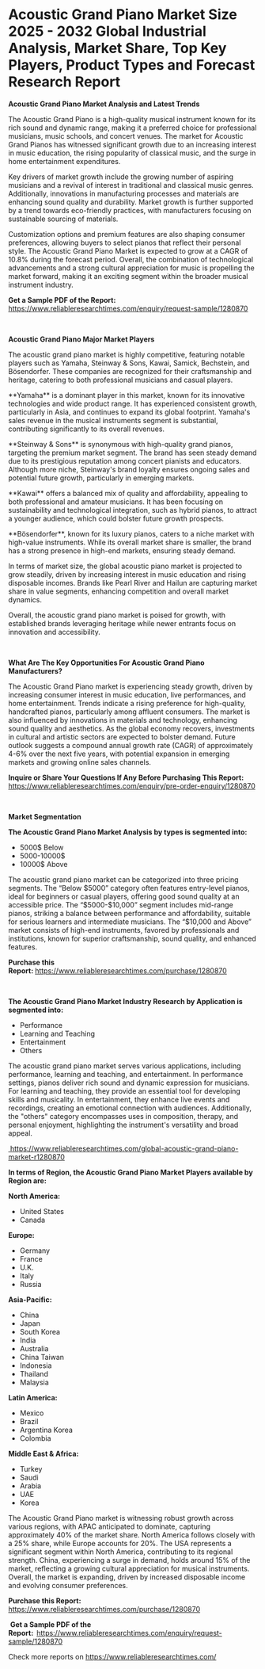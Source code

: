 <p><h1>Acoustic Grand Piano Market Size 2025 - 2032 Global Industrial Analysis, Market Share, Top Key Players, Product Types and Forecast Research Report</h1></p><p><strong>Acoustic Grand Piano Market Analysis and Latest Trends</strong></p>
<p><p>The Acoustic Grand Piano is a high-quality musical instrument known for its rich sound and dynamic range, making it a preferred choice for professional musicians, music schools, and concert venues. The market for Acoustic Grand Pianos has witnessed significant growth due to an increasing interest in music education, the rising popularity of classical music, and the surge in home entertainment expenditures.</p><p>Key drivers of market growth include the growing number of aspiring musicians and a revival of interest in traditional and classical music genres. Additionally, innovations in manufacturing processes and materials are enhancing sound quality and durability. Market growth is further supported by a trend towards eco-friendly practices, with manufacturers focusing on sustainable sourcing of materials.</p><p>Customization options and premium features are also shaping consumer preferences, allowing buyers to select pianos that reflect their personal style. The Acoustic Grand Piano Market is expected to grow at a CAGR of 10.8% during the forecast period. Overall, the combination of technological advancements and a strong cultural appreciation for music is propelling the market forward, making it an exciting segment within the broader musical instrument industry.</p></p>
<p><strong>Get a Sample PDF of the Report:&nbsp;</strong> <a href="https://www.reliableresearchtimes.com/enquiry/request-sample/1280870?utm_campaign=3223&utm_medium=2&utm_source=Github&utm_content=ia&utm_term=24032025&utm_id=acoustic-grand-piano">https://www.reliableresearchtimes.com/enquiry/request-sample/1280870</a></p>
<p>&nbsp;</p>
<p><strong>Acoustic Grand Piano Major Market Players</strong></p>
<p><p>The acoustic grand piano market is highly competitive, featuring notable players such as Yamaha, Steinway & Sons, Kawai, Samick, Bechstein, and Bösendorfer. These companies are recognized for their craftsmanship and heritage, catering to both professional musicians and casual players.</p><p>**Yamaha** is a dominant player in this market, known for its innovative technologies and wide product range. It has experienced consistent growth, particularly in Asia, and continues to expand its global footprint. Yamaha's sales revenue in the musical instruments segment is substantial, contributing significantly to its overall revenues.</p><p>**Steinway & Sons** is synonymous with high-quality grand pianos, targeting the premium market segment. The brand has seen steady demand due to its prestigious reputation among concert pianists and educators. Although more niche, Steinway's brand loyalty ensures ongoing sales and potential future growth, particularly in emerging markets.</p><p>**Kawai** offers a balanced mix of quality and affordability, appealing to both professional and amateur musicians. It has been focusing on sustainability and technological integration, such as hybrid pianos, to attract a younger audience, which could bolster future growth prospects.</p><p>**Bösendorfer**, known for its luxury pianos, caters to a niche market with high-value instruments. While its overall market share is smaller, the brand has a strong presence in high-end markets, ensuring steady demand.</p><p>In terms of market size, the global acoustic piano market is projected to grow steadily, driven by increasing interest in music education and rising disposable incomes. Brands like Pearl River and Hailun are capturing market share in value segments, enhancing competition and overall market dynamics.</p><p>Overall, the acoustic grand piano market is poised for growth, with established brands leveraging heritage while newer entrants focus on innovation and accessibility.</p></p>
<p>&nbsp;</p>
<p><strong>What Are The Key Opportunities For Acoustic Grand Piano Manufacturers?</strong></p>
<p><p>The Acoustic Grand Piano market is experiencing steady growth, driven by increasing consumer interest in music education, live performances, and home entertainment. Trends indicate a rising preference for high-quality, handcrafted pianos, particularly among affluent consumers. The market is also influenced by innovations in materials and technology, enhancing sound quality and aesthetics. As the global economy recovers, investments in cultural and artistic sectors are expected to bolster demand. Future outlook suggests a compound annual growth rate (CAGR) of approximately 4-6% over the next five years, with potential expansion in emerging markets and growing online sales channels.</p></p>
<p><strong>Inquire or Share Your Questions If Any Before Purchasing This Report:</strong> <a href="https://www.reliableresearchtimes.com/enquiry/pre-order-enquiry/1280870?utm_campaign=3223&utm_medium=2&utm_source=Github&utm_content=ia&utm_term=24032025&utm_id=acoustic-grand-piano">https://www.reliableresearchtimes.com/enquiry/pre-order-enquiry/1280870</a></p>
<p>&nbsp;</p>
<p><strong>Market Segmentation</strong></p>
<p><strong>The Acoustic Grand Piano Market Analysis by types is segmented into:</strong></p>
<p><ul><li>5000$ Below</li><li>5000-10000$</li><li>10000$ Above</li></ul></p>
<p><p>The acoustic grand piano market can be categorized into three pricing segments. The “Below $5000” category often features entry-level pianos, ideal for beginners or casual players, offering good sound quality at an accessible price. The “$5000-$10,000” segment includes mid-range pianos, striking a balance between performance and affordability, suitable for serious learners and intermediate musicians. The “$10,000 and Above” market consists of high-end instruments, favored by professionals and institutions, known for superior craftsmanship, sound quality, and enhanced features.</p></p>
<p><strong>Purchase this Report:&nbsp;</strong><a href="https://www.reliableresearchtimes.com/purchase/1280870?utm_campaign=3223&utm_medium=2&utm_source=Github&utm_content=ia&utm_term=24032025&utm_id=acoustic-grand-piano">https://www.reliableresearchtimes.com/purchase/1280870</a></p>
<p>&nbsp;</p>
<p><strong>The Acoustic Grand Piano Market Industry Research by Application is segmented into:</strong></p>
<p><ul><li>Performance</li><li>Learning and Teaching</li><li>Entertainment</li><li>Others</li></ul></p>
<p><p>The acoustic grand piano market serves various applications, including performance, learning and teaching, and entertainment. In performance settings, pianos deliver rich sound and dynamic expression for musicians. For learning and teaching, they provide an essential tool for developing skills and musicality. In entertainment, they enhance live events and recordings, creating an emotional connection with audiences. Additionally, the "others" category encompasses uses in composition, therapy, and personal enjoyment, highlighting the instrument's versatility and broad appeal.</p></p>
<p><a href="https://www.reliableresearchtimes.com/global-acoustic-grand-piano-market-r1280870?utm_campaign=3223&utm_medium=2&utm_source=Github&utm_content=ia&utm_term=24032025&utm_id=acoustic-grand-piano">&nbsp;https://www.reliableresearchtimes.com/global-acoustic-grand-piano-market-r1280870</a></p>
<p><strong>In terms of Region, the Acoustic Grand Piano Market Players available by Region are:</strong></p>
<p>
    <p> <strong> North America: </strong>
        <ul>
            <li>United States</li>
            <li>Canada</li>
        </ul>
        </p> 
    <p> <strong> Europe: </strong>
        <ul>
            <li>Germany</li>
            <li>France</li>
            <li>U.K.</li>
            <li>Italy</li>
            <li>Russia</li>
        </ul>
        </p> 
    <p> <strong> Asia-Pacific: </strong>
        <ul>
            <li>China</li>
            <li>Japan</li>
            <li>South Korea</li>
            <li>India</li>
            <li>Australia</li>
            <li>China Taiwan</li>
            <li>Indonesia</li>
            <li>Thailand</li>
            <li>Malaysia</li>
        </ul>
        </p> 
    <p> <strong> Latin America: </strong>
        <ul>
            <li>Mexico</li>
            <li>Brazil</li>
            <li>Argentina Korea</li>
            <li>Colombia</li>
        </ul>
        </p> 
    <p> <strong> Middle East & Africa: </strong>
        <ul>
            <li>Turkey</li>
            <li>Saudi</li>
            <li>Arabia</li>
            <li>UAE</li>
            <li>Korea</li>
        </ul>
    </p>
    </p>
<p><p>The Acoustic Grand Piano market is witnessing robust growth across various regions, with APAC anticipated to dominate, capturing approximately 40% of the market share. North America follows closely with a 25% share, while Europe accounts for 20%. The USA represents a significant segment within North America, contributing to its regional strength. China, experiencing a surge in demand, holds around 15% of the market, reflecting a growing cultural appreciation for musical instruments. Overall, the market is expanding, driven by increased disposable income and evolving consumer preferences.</p></p>
<p><strong>Purchase this Report: </strong><a href="https://www.reliableresearchtimes.com/purchase/1280870?utm_campaign=3223&utm_medium=2&utm_source=Github&utm_content=ia&utm_term=24032025&utm_id=acoustic-grand-piano">https://www.reliableresearchtimes.com/purchase/1280870</a></p>
<p>&nbsp;<strong>Get a Sample PDF of the Report:&nbsp;&nbsp;</strong><a href="https://www.reliableresearchtimes.com/enquiry/request-sample/1280870?utm_campaign=3223&utm_medium=2&utm_source=Github&utm_content=ia&utm_term=24032025&utm_id=acoustic-grand-piano">https://www.reliableresearchtimes.com/enquiry/request-sample/1280870</a></p>
<p><strong></strong></p>
<p>Check more reports on <a href="https://www.reliableresearchtimes.com/?utm_campaign=3223&utm_medium=2&utm_source=Github&utm_content=ia&utm_term=24032025&utm_id=acoustic-grand-piano">https://www.reliableresearchtimes.com/</a></p>